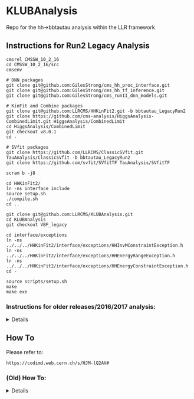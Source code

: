 # KLUBAnalysis

Repo for the hh->bbtautau analysis within the LLR framework

## Instructions for Run2 Legacy Analysis
```
cmsrel CMSSW_10_2_16
cd CMSSW_10_2_16/src
cmsenv

# DNN packages
git clone git@github.com:GilesStrong/cms_hh_proc_interface.git
git clone git@github.com:GilesStrong/cms_hh_tf_inference.git
git clone git@github.com:GilesStrong/cms_runII_dnn_models.git

# KinFit and Combine packages
git clone git@github.com:LLRCMS/HHKinFit2.git -b bbtautau_LegacyRun2
git clone https://github.com/cms-analysis/HiggsAnalysis-CombinedLimit.git HiggsAnalysis/CombinedLimit
cd HiggsAnalysis/CombinedLimit
git checkout v8.0.1
cd -

# SVfit packages
git clone https://github.com/LLRCMS/ClassicSVfit.git TauAnalysis/ClassicSVfit -b bbtautau_LegacyRun2
git clone https://github.com/svfit/SVfitTF TauAnalysis/SVfitTF

scram b -j8

cd HHKinFit2/
ln -ns interface include
source setup.sh
./compile.sh
cd ..

git clone git@github.com:LLRCMS/KLUBAnalysis.git
cd KLUBAnalysis
git checkout VBF_legacy

cd interface/exceptions
ln -ns ../../../HHKinFit2/interface/exceptions/HHInvMConstraintException.h
ln -ns ../../../HHKinFit2/interface/exceptions/HHEnergyRangeException.h
ln -ns ../../../HHKinFit2/interface/exceptions/HHEnergyConstraintException.h
cd -

source scripts/setup.sh
make
make exe
```


### Instructions for older releases/2016/2017 analysis:
<details>


## Instructions for 2017 Analysis
```
cmsrel CMSSW_9_0_0
cd CMSSW_9_0_0/src
cmsenv

git clone https://github.com/bvormwald/HHKinFit2
git clone https://github.com/cms-analysis/HiggsAnalysis-CombinedLimit.git HiggsAnalysis/CombinedLimit
cd HiggsAnalysis/CombinedLimit
git checkout 94x
cd -

scram b -j8

cd HHKinFit2/
git checkout tags/v1.1.0
ln -ns interface include
source setup.sh
./compile.sh
cd ..

git clone https://github.com/camendola/KLUBAnalysis.git
cd KLUBAnalysis
git checkout VBF2017

mkdir interface/exceptions
cd interface/exceptions
ln -ns ../../../HHKinFit2/interface/exceptions/HHInvMConstraintException.h
ln -ns ../../../HHKinFit2/interface/exceptions/HHEnergyRangeException.h
ln -ns ../../../HHKinFit2/interface/exceptions/HHEnergyConstraintException.h
cd -


source scripts/setup.sh
make
make exe
```


## New Installing CMSSW_7_4_7
```
cmsrel CMSSW_7_4_7
cd CMSSW_7_4_7/src
cmsenv

git clone https://github.com/bvormwald/HHKinFit2
git clone https://github.com/cms-analysis/HiggsAnalysis-CombinedLimit.git HiggsAnalysis/CombinedLimit
cd HiggsAnalysis/CombinedLimit
git checkout 74x-root6
cd -
scram b -j8

cd HHKinFit2/
git checkout tags/v1.1.0
ln -ns interface include
source setup.sh
./compile.sh
cd ..

git clone https://github.com/camendola/KLUBAnalysis.git
cd KLUBAnalysis
mkdir interface/exceptions
cd interface/exceptions
ln -ns ../../../HHKinFit2/interface/exceptions/HHInvMConstraintException.h
ln -ns ../../../HHKinFit2/interface/exceptions/HHEnergyRangeException.h
ln -ns ../../../HHKinFit2/interface/exceptions/HHEnergyConstraintException.h
cd -
cd weights
git clone https://github.com/CMS-HTT/LeptonEfficiencies HTT_SF_2016
git clone -b moriond17 https://github.com/rmanzoni/triggerSF.git tau_trigger_SF_2016
cd -
source scripts/setup.sh
make
make exe
```

## Installing
```
cd /data_CMS/cms/govoni/CMSSW_7_4_3/src
cmsenv
git clone https://github.com/bvormwald/HHKinFit2
git clone https://github.com/cms-analysis/HiggsAnalysis-CombinedLimit.git HiggsAnalysis/CombinedLimit
cd HiggsAnalysis/CombinedLimit
git checkout 74x-root6
cd -
scram b -j8
ls
cd HHKinFit2/
git checkout tags/v1.1.0
ln -ns interface include
source setup.sh
./compile.sh
cd ..
git clone https://github.com/LLRCMS/KLUBAnalysis
cd KLUBAnalysis
mkdir interface/exceptions
cd interface/exceptions
ln -ns ../../../HHKinFit2/interface/exceptions/HHInvMConstraintException.h
ln -ns ../../../HHKinFit2/interface/exceptions/HHEnergyRangeException.h
ln -ns ../../../HHKinFit2/interface/exceptions/HHEnergyConstraintException.h
cd -
cd weights
# 2015 only
# git clone https://github.com/CMS-HTT/LeptonEfficiencies.git data
# git clone https://github.com/raspereza/LepEff2016 data
git clone https://github.com/CMS-HTT/LeptonEfficiencies HTT_SF_2016
git clone -b moriond17 https://github.com/rmanzoni/triggerSF.git tau_trigger_SF_2016
cd -
source scripts/setup.sh
make
make exe
```
</details>

## How To
Please refer to:
```
https://codimd.web.cern.ch/s/HJM-lQ2AX#
```

### (Old) How To:
<details>

## SyncNtupleProducer
Specify the options (channels, samples, etc.), in:
```
config/sync/syncNtuples.cfg
```
Specify the selections for each channel in:
```
config/sync/syncNtuples_selections_XX.cut
```
Run using:
```
./bin/syncNtupleProducer.exe config/sync/syncNtuples.cfg
```
Output is located in:
```
syncNtuples
```
(output folder can be specified in config file)

## Big ntuples skimming

Example on how to submit a skimming.
 * the "-i" option indicates the folder where the LLR ntuples are stored
 * the "-x" option indicates the cross-section of the sample, which will be multiplied to the MC weight variable
 * jobs to be executed are saved in the folder SKIM_XXX in the current directory, where XXX is the name of the folder containing the LLR ntuples
   * this means that for a re-skimming the same folder is used, which means that the resubmit can be done only on the last skim performed

```
python scripts/skimNtuple.py  \
 -s True -c  config/skim.cfg  -o /data_CMS/cms/govoni/test_submit_to_tier3/Skims5_SS/SKIM_WJet  \
 -i /data_CMS/cms/govoni/test_submit_to_tier3/HiggsTauTauOutput_WJets_-1Events_0Skipped_1437551416.48 \
 -x 61526.7
```

Example on how to check if all the jobs run successfully
(based on the presence of the "done" file for any failures at cluster level,
and on the presence of "Error" in the log file for root problems,
which sometimes arise.
 * skim.cfg contains the main parameters to be set
 * The flag "-i" is the same as the submission job
 * The "-r" option triggers the checking, always overcomes the initial submission (but if set to "none") and by default lists the problematic jobs.
 * The "-r run" option triggers the resubmission of the jobs identified as failed
 * -s True: introduce a sleep of 0.1 s between each submission, to avoid output saving problems
 * -I True: run the inclusive skim, i.e. does not cut on number of jets
 * -v True: is verbose in the resubmit step
 * -H doit: merge all the root files with a hadd

To skim one sample:
```
python scripts/skimNtuple.py -d True -s True -o /data_CMS/cms/govoni/test_submit_to_tier3/Skims3/SKIM_Data_SingleMuon     -i /data_CMS/cms/cadamuro/test_submit_to_tier3/HiggsTauTauOutput_Data_SingleMuon_-1Events_0Skipped_1437412858.02
```
Once jobs are run to check whether there's files to be resubmitted,
```
python scripts/skimNtuple.py -r list -d True -s True -o /data_CMS/cms/govoni/test_submit_to_tier3/Skims3/SKIM_Data_SingleMuon     -i /data_CMS/cms/cadamuro/test_submit_to_tier3/HiggsTauTauOutput_Data_SingleMuon_-1Events_0Skipped_1437412858.02
```
If there's any, actually resubmit,
```
python scripts/skimNtuple.py -r run -d True -s True -o /data_CMS/cms/govoni/test_submit_to_tier3/Skims3/SKIM_Data_SingleMuon     -i /data_CMS/cms/cadamuro/test_submit_to_tier3/HiggsTauTauOutput_Data_SingleMuon_-1Events_0Skipped_1437412858.02
```
Once all jobs finished successfully, hadd the results (this is necessary for the analysis to run)
```
python scripts/skimNtuple.py -H doit -d True -s True -o /data_CMS/cms/govoni/test_submit_to_tier3/Skims3/SKIM_Data_SingleMuon     -i /data_CMS/cms/cadamuro/test_submit_to_tier3/HiggsTauTauOutput_Data_SingleMuon_-1Events_0Skipped_1437412858.02
```

## Plotting

Example on how to draw plots of variables already existing in the skimmed ntuples.
Plots are produced in the "plotter" folder, divided into a set with the proper normalisation
according to the XS inserted in the processing, and one with shapes, where the backgrounds
are combined according to the XS and then the total result is normalised, to compare to
the signal in shapes.
 * the config file ```plotter_muTau.cfg``` contains all the relevant information for the run
 * an additional ```plotter_muTau.cut``` contains the selections to be applied in the plots generation

```
./bin/plotNEW.exe config/plotter_muTau.cfg
```

The 2D plots are done with:
```
./bin/plot2D.exe config/plotter_muTau.cfg
```
The config files for plotting are called config/plotter*cfg,
and the corresponding cut sequences are config/plotter*cut.
The request of having opposite sign candidates is in the selection sequence itself
for the plotting from the skims.
This is not the case for the analysis sequence, though.

## MVA training

Example on how to run a MVA training on the reduced flat trees.
The TMVATraining.cpp executable uses the TMVATrainingClass to interface to the TMVA package.
 * preselections are applied according to the cfg file
 * BDT training methods available
 * more training methods could be added copyting them from the TMVATrainingClass, which unfortunately does not work properly, since it would need a artisanal root patch which we don't want to do

 ```
./bin/TMVATrainingZero.exe ./config/TMVATraining.cfg
```
The MVA info is then added to the SKIM tree with:
```
./bin/addTMVA.exe config/addTMVA.cfg
```
</details>
